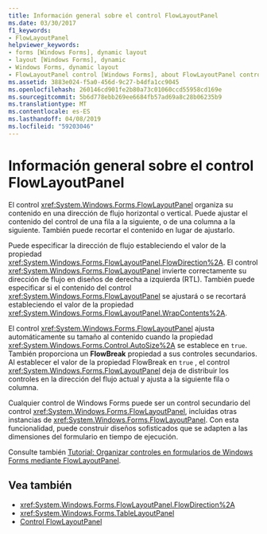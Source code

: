 ```yaml
---
title: Información general sobre el control FlowLayoutPanel
ms.date: 03/30/2017
f1_keywords:
- FlowLayoutPanel
helpviewer_keywords:
- forms [Windows Forms], dynamic layout
- layout [Windows Forms], dynamic
- Windows Forms, dynamic layout
- FlowLayoutPanel control [Windows Forms], about FlowLayoutPanel control
ms.assetid: 3883e024-f5a0-456d-9c27-b4dfa1cc9045
ms.openlocfilehash: 260146cd901fe2b80a73c01060ccd55958cd169e
ms.sourcegitcommit: 5b6d778ebb269ee6684fb57ad69a8c28b06235b9
ms.translationtype: MT
ms.contentlocale: es-ES
ms.lasthandoff: 04/08/2019
ms.locfileid: "59203046"
---
```

# <a name="flowlayoutpanel-control-overview"></a>Información general sobre el control FlowLayoutPanel
El control <xref:System.Windows.Forms.FlowLayoutPanel> organiza su contenido en una dirección de flujo horizontal o vertical. Puede ajustar el contenido del control de una fila a la siguiente, o de una columna a la siguiente. También puede recortar el contenido en lugar de ajustarlo.  
  
 Puede especificar la dirección de flujo estableciendo el valor de la propiedad <xref:System.Windows.Forms.FlowLayoutPanel.FlowDirection%2A>. El control <xref:System.Windows.Forms.FlowLayoutPanel> invierte correctamente su dirección de flujo en diseños de derecha a izquierda (RTL). También puede especificar si el contenido del control <xref:System.Windows.Forms.FlowLayoutPanel> se ajustará o se recortará estableciendo el valor de la propiedad <xref:System.Windows.Forms.FlowLayoutPanel.WrapContents%2A>.  
  
 El control <xref:System.Windows.Forms.FlowLayoutPanel> ajusta automáticamente su tamaño al contenido cuando la propiedad <xref:System.Windows.Forms.Control.AutoSize%2A> se establece en `true`. También proporciona un **FlowBreak** propiedad a sus controles secundarios. Al establecer el valor de la propiedad FlowBreak en `true` , el control <xref:System.Windows.Forms.FlowLayoutPanel> deja de distribuir los controles en la dirección del flujo actual y ajusta a la siguiente fila o columna.  
  
 Cualquier control de Windows Forms puede ser un control secundario del control <xref:System.Windows.Forms.FlowLayoutPanel>, incluidas otras instancias de <xref:System.Windows.Forms.FlowLayoutPanel>. Con esta funcionalidad, puede construir diseños sofisticados que se adapten a las dimensiones del formulario en tiempo de ejecución.  
  
 Consulte también [Tutorial: Organizar controles en formularios de Windows Forms mediante FlowLayoutPanel](walkthrough-arranging-controls-on-windows-forms-using-a-flowlayoutpanel.md).  
  
## <a name="see-also"></a>Vea también

- <xref:System.Windows.Forms.FlowLayoutPanel.FlowDirection%2A>
- <xref:System.Windows.Forms.TableLayoutPanel>
- [Control FlowLayoutPanel](flowlayoutpanel-control-windows-forms.md)
